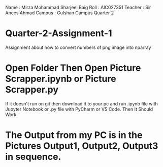 Name : Mirza Mohammad Sharjeel Baig
Roll : AIC027351
Teacher : Sir Anees Ahmad
Campus : Gulshan Campus
Quarter 2
# Quarter-2-Assignment-1
Assignment about how to convert numbers of png image into nparray
# Open Folder Then Open Picture Scrapper.ipynb or Picture Scrapper.py
If it doesn't run on git then download it to your pc and run .ipynb file with Jupyter Notebook or .py file with PyCharm or VS Code.
Then It Should Work.
# The Output from my PC is in the Pictures Output1, Output2, Output3 in sequence.

